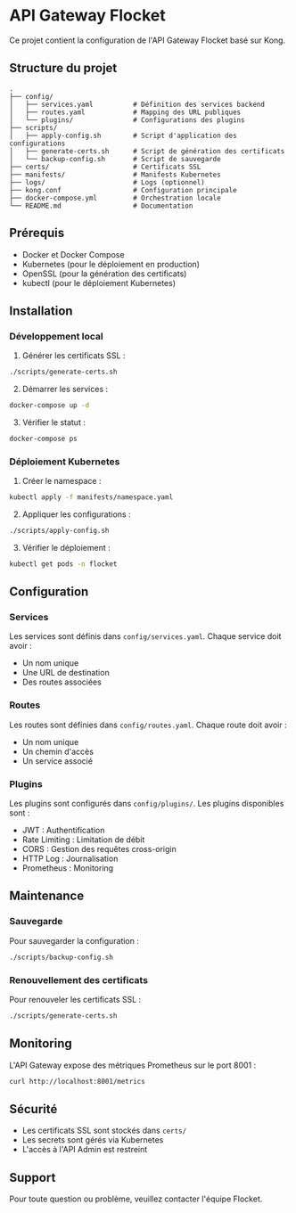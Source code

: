 # API Gateway Flocket

Ce projet contient la configuration de l'API Gateway Flocket basé sur Kong.

## Structure du projet

```
.
├── config/
│   ├── services.yaml          # Définition des services backend
│   ├── routes.yaml            # Mapping des URL publiques
│   └── plugins/               # Configurations des plugins
├── scripts/
│   ├── apply-config.sh        # Script d'application des configurations
│   ├── generate-certs.sh      # Script de génération des certificats
│   └── backup-config.sh       # Script de sauvegarde
├── certs/                     # Certificats SSL
├── manifests/                 # Manifests Kubernetes
├── logs/                      # Logs (optionnel)
├── kong.conf                  # Configuration principale
├── docker-compose.yml         # Orchestration locale
└── README.md                  # Documentation
```

## Prérequis

- Docker et Docker Compose
- Kubernetes (pour le déploiement en production)
- OpenSSL (pour la génération des certificats)
- kubectl (pour le déploiement Kubernetes)

## Installation

### Développement local

1. Générer les certificats SSL :
```bash
./scripts/generate-certs.sh
```

2. Démarrer les services :
```bash
docker-compose up -d
```

3. Vérifier le statut :
```bash
docker-compose ps
```

### Déploiement Kubernetes

1. Créer le namespace :
```bash
kubectl apply -f manifests/namespace.yaml
```

2. Appliquer les configurations :
```bash
./scripts/apply-config.sh
```

3. Vérifier le déploiement :
```bash
kubectl get pods -n flocket
```

## Configuration

### Services

Les services sont définis dans `config/services.yaml`. Chaque service doit avoir :
- Un nom unique
- Une URL de destination
- Des routes associées

### Routes

Les routes sont définies dans `config/routes.yaml`. Chaque route doit avoir :
- Un nom unique
- Un chemin d'accès
- Un service associé

### Plugins

Les plugins sont configurés dans `config/plugins/`. Les plugins disponibles sont :
- JWT : Authentification
- Rate Limiting : Limitation de débit
- CORS : Gestion des requêtes cross-origin
- HTTP Log : Journalisation
- Prometheus : Monitoring

## Maintenance

### Sauvegarde

Pour sauvegarder la configuration :
```bash
./scripts/backup-config.sh
```

### Renouvellement des certificats

Pour renouveler les certificats SSL :
```bash
./scripts/generate-certs.sh
```

## Monitoring

L'API Gateway expose des métriques Prometheus sur le port 8001 :
```bash
curl http://localhost:8001/metrics
```

## Sécurité

- Les certificats SSL sont stockés dans `certs/`
- Les secrets sont gérés via Kubernetes
- L'accès à l'API Admin est restreint

## Support

Pour toute question ou problème, veuillez contacter l'équipe Flocket. 